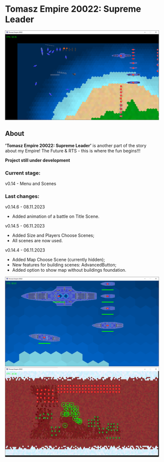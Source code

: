 # Tomasz Empire 20022: Supreme Leader

<p align="center">
  <img src="screens/screenshot1_20230115.png" alt="Tomasz Empire 20022">
</p>

## About
**'Tomasz Empire 20022: Supreme Leader'** is another part of the story about my Empire! The Future &amp; RTS - this is where the fun begins!!!

**Project still under development**

### Current stage:
v0.14 - Menu and Scenes

### Last changes:
v0.14.6 - 08.11.2023

* Added animation of a battle on Title Scene.

v0.14.5 - 06.11.2023

* Added Size and Players Choose Scenes;
* All scenes are now used.

v0.14.4 - 06.11.2023

* Added Map Choose Scene (currently hidden);
* New features for building scenes: AdvancedButton;
* Added option to show map without buildings foundation.


<p align="center">
  <img src="screens/screenshot2_20230115.png" alt="Tomasz Empire 20022 - Fleet">
  <br />
  <img src="screens/screenshot3_20230115.png" alt="Tomasz Empire 20022 - Mars poles Map">
</p>
